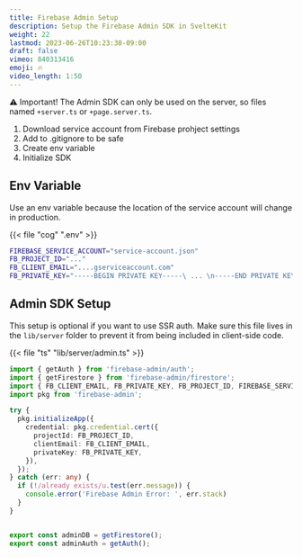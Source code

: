 ```yaml
---
title: Firebase Admin Setup
description: Setup the Firebase Admin SDK in SvelteKit
weight: 22
lastmod: 2023-06-26T10:23:30-09:00
draft: false
vimeo: 840313416
emoji: 🔥
video_length: 1:50
---
```


⚠️ Important! The Admin SDK can only be used on the server, so files named `+server.ts` or `+page.server.ts`. 

1. Download service account from Firebase prohject settings
2. Add to .gitignore to be safe
3. Create env variable
4. Initialize SDK 

## Env Variable

Use an env variable because the location of the service account will change in production. 

{{< file "cog" ".env" >}}
```bash
FIREBASE_SERVICE_ACCOUNT="service-account.json"
FB_PROJECT_ID="..."
FB_CLIENT_EMAIL="....gserviceaccount.com"
FB_PRIVATE_KEY="-----BEGIN PRIVATE KEY-----\ ... \n-----END PRIVATE KEY-----\n"
```

## Admin SDK Setup

This setup is optional if you want to use SSR auth. Make sure this file lives in the `lib/server` folder to prevent it from being included in client-side code.  

{{< file "ts" "lib/server/admin.ts" >}}
```typescript
import { getAuth } from 'firebase-admin/auth';
import { getFirestore } from 'firebase-admin/firestore';
import { FB_CLIENT_EMAIL, FB_PRIVATE_KEY, FB_PROJECT_ID, FIREBASE_SERVICE_ACCOUNT } from '$env/static/private'
import pkg from 'firebase-admin';

try {
  pkg.initializeApp({
    credential: pkg.credential.cert({
      projectId: FB_PROJECT_ID,
      clientEmail: FB_CLIENT_EMAIL,
      privateKey: FB_PRIVATE_KEY,
    }),
  });
} catch (err: any) {
  if (!/already exists/u.test(err.message)) {
    console.error('Firebase Admin Error: ', err.stack)
  }
}


export const adminDB = getFirestore();
export const adminAuth = getAuth();
```
